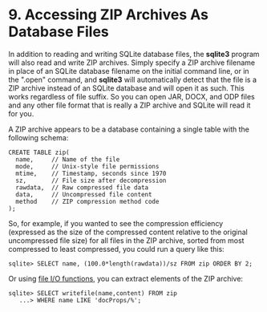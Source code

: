 # 9\. Accessing ZIP Archives As Database Files


In addition to reading and writing SQLite database files,
the **sqlite3** program will also read and write ZIP archives.
Simply specify a ZIP archive filename in place of an SQLite database
filename on the initial command line, or in the ".open" command,
and **sqlite3** will automatically detect that the file is a
ZIP archive instead of an SQLite database and will open it as such.
This works regardless of file suffix. So you can open JAR, DOCX,
and ODP files and any other file format that is really a ZIP
archive and SQLite will read it for you.



A ZIP archive appears to be a database containing a single table
with the following schema:




```
CREATE TABLE zip(
  name,     // Name of the file
  mode,     // Unix-style file permissions
  mtime,    // Timestamp, seconds since 1970
  sz,       // File size after decompression
  rawdata,  // Raw compressed file data
  data,     // Uncompressed file content
  method    // ZIP compression method code
);

```

So, for example, if you wanted to see the compression efficiency
(expressed as the size of the compressed content relative to the
original uncompressed file size) for all files in the ZIP archive,
sorted from most compressed to least compressed, you could run a
query like this:




```
sqlite> SELECT name, (100.0*length(rawdata))/sz FROM zip ORDER BY 2;

```

Or using [file I/O functions](cli.html#fileio), you can extract elements of the
ZIP archive:




```
sqlite> SELECT writefile(name,content) FROM zip
   ...> WHERE name LIKE 'docProps/%';

```

